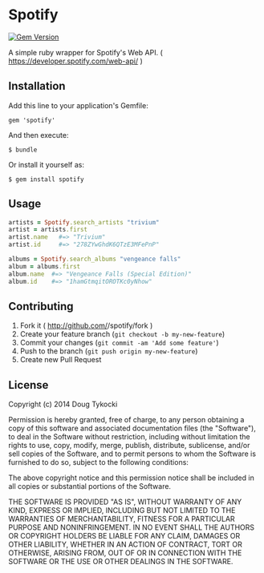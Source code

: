 # Spotify

[![Gem Version](https://travis-ci.org/dtykocki/spotify.svg?branch=master)](https://travis-ci.org/dtykocki/spotify.svg?branch=master)

A simple ruby wrapper for Spotify's Web API. ( https://developer.spotify.com/web-api/ )

## Installation

Add this line to your application's Gemfile:

    gem 'spotify'

And then execute:

    $ bundle

Or install it yourself as:

    $ gem install spotify

## Usage

```ruby
artists = Spotify.search_artists "trivium"
artist = artists.first
artist.name   #=> "Trivium"
artist.id     #=> "278ZYwGhdK6QTzE3MFePnP"

albums = Spotify.search_albums "vengeance falls"
album = albums.first
album.name  #=> "Vengeance Falls (Special Edition)"
album.id    #=> "1hamGtmqitOROTKc0yNhow"
```

## Contributing

1. Fork it ( http://github.com/<my-github-username>/spotify/fork )
2. Create your feature branch (`git checkout -b my-new-feature`)
3. Commit your changes (`git commit -am 'Add some feature'`)
4. Push to the branch (`git push origin my-new-feature`)
5. Create new Pull Request

## License

Copyright (c) 2014 Doug Tykocki

Permission is hereby granted, free of charge, to any person obtaining
a copy of this software and associated documentation files (the
"Software"), to deal in the Software without restriction, including
without limitation the rights to use, copy, modify, merge, publish,
distribute, sublicense, and/or sell copies of the Software, and to
permit persons to whom the Software is furnished to do so, subject to
the following conditions:

The above copyright notice and this permission notice shall be
included in all copies or substantial portions of the Software.

THE SOFTWARE IS PROVIDED "AS IS", WITHOUT WARRANTY OF ANY KIND,
EXPRESS OR IMPLIED, INCLUDING BUT NOT LIMITED TO THE WARRANTIES OF
MERCHANTABILITY, FITNESS FOR A PARTICULAR PURPOSE AND
NONINFRINGEMENT. IN NO EVENT SHALL THE AUTHORS OR COPYRIGHT HOLDERS BE
LIABLE FOR ANY CLAIM, DAMAGES OR OTHER LIABILITY, WHETHER IN AN ACTION
OF CONTRACT, TORT OR OTHERWISE, ARISING FROM, OUT OF OR IN CONNECTION
WITH THE SOFTWARE OR THE USE OR OTHER DEALINGS IN THE SOFTWARE.

